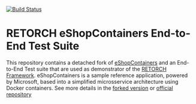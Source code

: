 [![Build Status](https://github.com/giis-uniovi/retorch-st-eShopContainers/actions/workflows/build.yml/badge.svg)](https://github.com/giis-uniovi/retorch-st-eShopContainers/actions)

# RETORCH eShopContainers End-to-End Test Suite

This repository contains a detached fork of [eShopContainers](https://github.com/erjain/eShopOnContainers)  and an
End-to-End Test suite that are used as demonstrator of the [RETORCH Framework](https://github.com/giis-uniovi/retorch).
eShopContainers is a sample reference application, powered by Microsoft, based into a simplified microsservice architecture
using Docker containers. See more details in the [forked version](https://github.com/erjain/eShopOnContainers) or [official repository](https://github.com/dotnet-architecture/eShopOnContainers)
